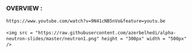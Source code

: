 ### OVERVIEW :
    https://www.youtube.com/watch?v=9N41cNB5nVo&feature=youtu.be

    <img src = "https://raw.githubusercontent.com/azerbelhedi/alpha-neutron-slides/master/neutron1.png" height = "300px" width = "500px" />
    